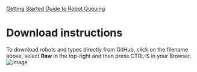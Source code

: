 [Getting Started Guide to Robot Queuing](https://github.com/KofaxRPA/RPA-11.1/blob/main/RobotQueueing.md#robot-queueing-in-kofax-rpa)
# Download instructions
To download robots and types directly from GitHub, click on the filename above, select **Raw** in the top-right and then press CTRL-S in your Browser.  
![image](https://user-images.githubusercontent.com/47416964/99885490-9c2cc280-2c35-11eb-9514-c2131ce3dbab.png)
